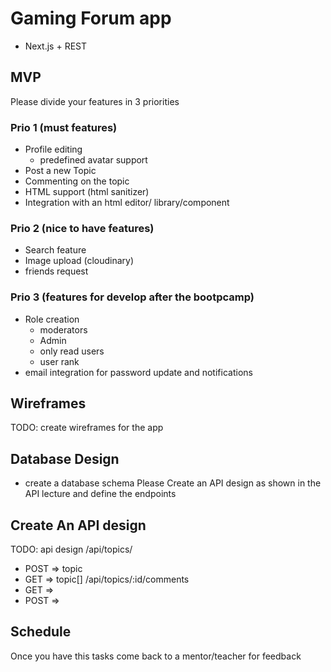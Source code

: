 # Gaming Forum app

- Next.js + REST

## MVP

Please divide your features in 3 priorities

### Prio 1 (must features)

- Profile editing
  - predefined avatar support
- Post a new Topic
- Commenting on the topic
- HTML support (html sanitizer)
- Integration with an html editor/ library/component

### Prio 2 (nice to have features)

- Search feature
- Image upload (cloudinary)
- friends request

### Prio 3 (features for develop after the bootpcamp)

- Role creation
  - moderators
  - Admin
  - only read users
  - user rank
- email integration for password update and notifications

## Wireframes

TODO: create wireframes for the app

## Database Design

- create a database schema
  Please Create an API design as shown in the API lecture and define the endpoints

## Create An API design

TODO: api design
/api/topics/

- POST => topic
- GET => topic[]
  /api/topics/:id/comments
- GET =>
- POST =>

## Schedule

Once you have this tasks come back to a mentor/teacher for feedback
